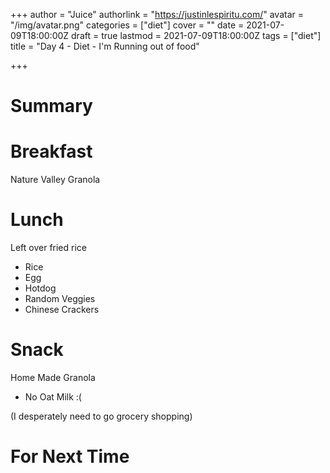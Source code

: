 +++
author = "Juice"
authorlink = "https://justinlespiritu.com/"
avatar = "/img/avatar.png"
categories = ["diet"]
cover = ""
date = 2021-07-09T18:00:00Z
draft = true
lastmod = 2021-07-09T18:00:00Z
tags = ["diet"]
title = "Day 4 - Diet - I'm Running out of food"

+++
# Summary

# Breakfast

Nature Valley Granola

# Lunch

Left over fried rice

* Rice
* Egg
* Hotdog
* Random Veggies
* Chinese Crackers

# Snack

Home Made Granola

* No Oat Milk  :(

(I desperately need to go grocery shopping)

# For Next Time